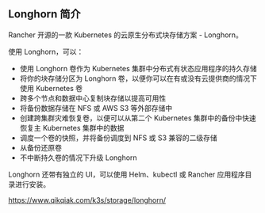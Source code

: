 ## Longhorn 简介

Rancher 开源的一款 Kubernetes 的云原生分布式块存储方案 - Longhorn。

使用 Longhorn，可以：

- 使用 Longhorn 卷作为 Kubernetes 集群中分布式有状态应用程序的持久存储
- 将你的块存储分区为 Longhorn 卷，以便你可以在有或没有云提供商的情况下使用 Kubernetes 卷
- 跨多个节点和数据中心复制块存储以提高可用性
- 将备份数据存储在 NFS 或 AWS S3 等外部存储中
- 创建跨集群灾难恢复卷，以便可以从第二个 Kubernetes 集群中的备份中快速恢复主 Kubernetes 集群中的数据
- 调度一个卷的快照，并将备份调度到 NFS 或 S3 兼容的二级存储
- 从备份还原卷
- 不中断持久卷的情况下升级 Longhorn

Longhorn 还带有独立的 UI，可以使用 Helm、kubectl 或 Rancher 应用程序目录进行安装。

<https://www.qikqiak.com/k3s/storage/longhorn/>